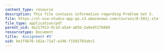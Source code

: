 ```yaml
---
content_type: resource
description: This file contains information regarding Problem Set 5.
file: https://ol-ocw-studio-app-qa.s3.amazonaws.com/courses/8-592j-statistical-physics-in-biology-spring-2011/be1f4b76162a71a7a246f1592703abc1_MIT8_592JS11_PS5.pdf
file_type: application/pdf
parent_uid: da217913-9c1d-a5a4-a85b-2a9e4517b660
resourcetype: Document
title: 'Assignment #5'
uid: be1f4b76-162a-71a7-a246-f1592703abc1
---
```


